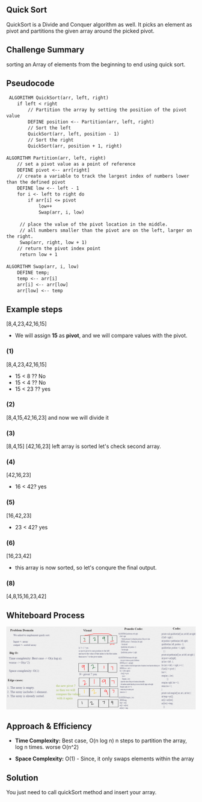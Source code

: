 ## Quick Sort
QuickSort is a Divide and Conquer algorithm as well.
It picks an element as pivot and partitions the given array around the picked pivot. 

## Challenge Summary
<!-- Description of the challenge -->
 sorting an Array of elements from the beginning to end using quick sort. 

## Pseudocode
```
 ALGORITHM QuickSort(arr, left, right)
    if left < right
        // Partition the array by setting the position of the pivot value
        DEFINE position <-- Partition(arr, left, right)
        // Sort the left
        QuickSort(arr, left, position - 1)
        // Sort the right
        QuickSort(arr, position + 1, right)

ALGORITHM Partition(arr, left, right)
    // set a pivot value as a point of reference
    DEFINE pivot <-- arr[right]
    // create a variable to track the largest index of numbers lower than the defined pivot
    DEFINE low <-- left - 1
    for i <- left to right do
        if arr[i] <= pivot
            low++
            Swap(arr, i, low)

     // place the value of the pivot location in the middle.
     // all numbers smaller than the pivot are on the left, larger on the right.
     Swap(arr, right, low + 1)
    // return the pivot index point
     return low + 1

ALGORITHM Swap(arr, i, low)
    DEFINE temp;
    temp <-- arr[i]
    arr[i] <-- arr[low]
    arr[low] <-- temp
```

## Example steps
[8,4,23,42,16,15]

- We will assign **15** as **pivot**, and we will compare values with the pivot.

### (1)
[8,4,23,42,16,15]
- 15 < 8 ?? No
- 15 < 4 ?? No
- 15 < 23 ?? yes

### (2)
[8,4,15,42,16,23]
and now we will divide it

### (3)
[8,4,15] [42,16,23]
left array is sorted
let's check second array.

### (4)
[42,16,23]
- 16 < 42? yes

### (5)
[16,42,23]
- 23 < 42? yes

### (6)
[16,23,42]
- this array is now sorted, so let's conqure the final output.

### (8)
[4,8,15,16,23,42]


## Whiteboard Process
<!-- Embedded whiteboard image -->
![quickSort](quickSort.png)

## Approach & Efficiency
<!-- What approach did you take? Why? What is the Big O space/time for this approach? -->
- **Time Complexity:** Best case, O(n log n)  n steps to partition the array, log n times.
worse O(n^2)

- **Space Complexity:** O(1) - Since, it only swaps elements within the array

## Solution
<!-- Show how to run your code, and examples of it in action -->
You just need to call quickSort method and insert your array.

